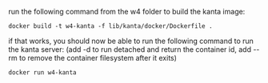 run the following command from the w4 folder to build the kanta image:
```
docker build -t w4-kanta -f lib/kanta/docker/Dockerfile .
```

if that works, you should now be able to run the following command to run the kanta server:
(add -d to run detached and return the container id, add --rm to remove the container filesystem after it exits)

```
docker run w4-kanta
```